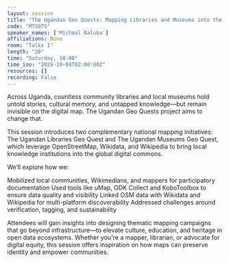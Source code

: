 ```yaml
---
layout: session
title: "The Ugandan Geo Quests: Mapping Libraries and Museums into the Knowledge Commons"
code: "MTS9TS"
speaker_names: ['Micheal Kaluba']
affiliations: None
room: "Talks I"
length: "20"
time: "Saturday, 10:00"
time_iso: "2025-10-04T02:00:00Z"
resources: []
recording: False
---
```


Across Uganda, countless community libraries and local museums hold untold stories, cultural memory, and untapped knowledge—but remain invisible on the digital map. The Ugandan Geo Quests project aims to change that.

This session introduces two complementary national mapping initiatives: The Ugandan Libraries Geo Quest and The Ugandan Museums Geo Quest, which leverage OpenStreetMap, Wikidata, and Wikipedia to bring local knowledge institutions into the global digital commons.

We’ll explore how we:

Mobilized local communities, Wikimedians, and mappers for participatory documentation
Used tools like uMap, ODK Collect and KoboToolbox to ensure data quality and visibility
Linked OSM data with Wikidata and Wikipedia for multi-platform discoverability
Addressed challenges around verification, tagging, and sustainability

Attendees will gain insights into designing thematic mapping campaigns that go beyond infrastructure—to elevate culture, education, and heritage in open data ecosystems. Whether you're a mapper, librarian, or advocate for digital equity, this session offers inspiration on how maps can preserve identity and empower communities.

